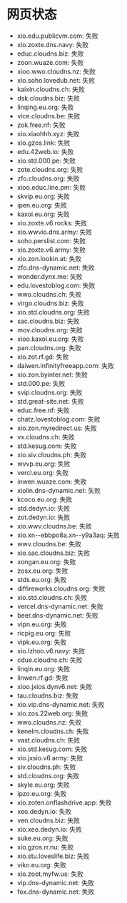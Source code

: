 # 网页状态
- xio.edu.publicvm.com: 失败
- xio.zoxte.dns.navy: 失败
- educ.cloudns.biz: 失败
- zoon.wuaze.com: 失败
- xioo.wwo.cloudns.nz: 失败
- xio.soho.lovedub.net: 失败
- kaixin.cloudns.ch: 失败
- dsk.cloudns.biz: 失败
- linqing.eu.org: 失败
- vice.cloudns.be: 失败
- zok.free.nf: 失败
- xio.xiaohhh.xyz: 失败
- xio.gzos.link: 失败
- edu.42web.io: 失败
- xio.std.000.pe: 失败
- zote.cloudns.org: 失败
- zfo.cloudns.org: 失败
- xioo.educ.line.pm: 失败
- skvip.eu.org: 失败
- ipen.eu.org: 失败
- kaxoi.eu.org: 失败
- xio.zoxte.v6.rocks: 失败
- xio.wwvio.dns.army: 失败
- soho.perslist.com: 失败
- xio.zoxte.v6.army: 失败
- xio.zon.lookin.at: 失败
- zfo.dns-dynamic.net: 失败
- wonder.dynx.me: 失败
- edu.lovestoblog.com: 失败
- wwo.cloudns.ch: 失败
- virgo.cloudns.biz: 失败
- xio.std.cloudns.org: 失败
- sac.cloudns.biz: 失败
- mov.cloudns.org: 失败
- xioo.kaxoi.eu.org: 失败
- pan.cloudns.org: 失败
- xio.zot.rf.gd: 失败
- daiwen.infinityfreeapp.com: 失败
- xio.zon.byinter.net: 失败
- std.000.pe: 失败
- svip.cloudns.org: 失败
- std.great-site.net: 失败
- educ.free.nf: 失败
- chatz.lovestoblog.com: 失败
- xio.zon.myredirect.us: 失败
- vx.cloudns.ch: 失败
- std.kesug.com: 失败
- xio.siv.cloudns.ph: 失败
- wvvp.eu.org: 失败
- vercl.eu.org: 失败
- inwen.wuaze.com: 失败
- xiolin.dns-dynamic.net: 失败
- kcoco.eu.org: 失败
- std.dedyn.io: 失败
- zot.dedyn.io: 失败
- xio.wwv.cloudns.be: 失败
- xio.xn--ebbpo8a.xn--y9a3aq: 失败
- wwv.cloudns.be: 失败
- xio.sac.cloudns.biz: 失败
- xongan.eu.org: 失败
- zosx.eu.org: 失败
- stds.eu.org: 失败
- diffireworks.cloudns.org: 失败
- xio.std.cloudns.ch: 失败
- vercel.dns-dynamic.net: 失败
- beer.dns-dynamic.net: 失败
- vipn.eu.org: 失败
- ricpig.eu.org: 失败
- vipk.eu.org: 失败
- xio.lzhoo.v6.navy: 失败
- cdue.cloudns.ch: 失败
- linqin.eu.org: 失败
- linwen.rf.gd: 失败
- xioo.jxios.dynv6.net: 失败
- tau.cloudns.biz: 失败
- xio.vip.dns-dynamic.net: 失败
- xio.zos.22web.org: 失败
- wwo.cloudns.nz: 失败
- kenelm.cloudns.ch: 失败
- vast.cloudns.ch: 失败
- xio.std.kesug.com: 失败
- xio.jxsio.v6.army: 失败
- siv.cloudns.ph: 失败
- std.cloudns.org: 失败
- skyle.eu.org: 失败
- ipzo.eu.org: 失败
- xio.zoten.onflashdrive.app: 失败
- xeo.dedyn.io: 失败
- ven.cloudns.biz: 失败
- xio.xeo.dedyn.io: 失败
- suke.eu.org: 失败
- xio.gzos.rr.nu: 失败
- xio.stu.loveslife.biz: 失败
- viko.eu.org: 失败
- xio.zoot.myfw.us: 失败
- vip.dns-dynamic.net: 失败
- fox.dns-dynamic.net: 失败
